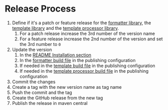 # Release Process

1. Define if it's a patch or feature release for the [formatter library](../formatter), the
   [template library](../template) and the [template processor library](../template-processor).
    1. For a patch release increase the 3rd number of the version name
    2. For a feature release increase the 2nd number of the version and set the 3rd number to `0`
2. Update the version 
   1. In the [README Installation section](../README.md#installation)
   2. In the [formatter build file](../formatter/build.gradle.kts) in the publishing configuration
   3. If needed in the [template build file](../template/build.gradle.kts) in the publishing configuration
   4. If needed in the [template processor build file](../template-processor/build.gradle.kts) in the publishing
      configuration
3. Commit the changes
4. Create a tag with the new version name as tag name
5. Push the commit and the tag
6. Create the GitHub release from the new tag
7. Publish the release in maven central
